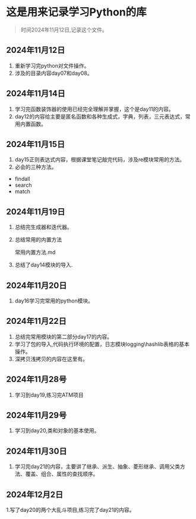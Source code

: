 # 这是用来记录学习Python的库

> 时间2024年11月12日,记录这个文件。

## 2024年11月12日
1. 重新学习完python对文件操作。
2. 涉及的目录内容day07和day08。

## 2024年11月14日
1. 学习完函数装饰器的使用已经完全理解并掌握，这个是day11的内容。
2. day12的内容给主要是匿名函数和各种生成式，字典，列表，三元表达式，常用内置函数。

## 2024年11月15日
1. day15正则表达式内容，根据课堂笔记敲完代码，涉及re模块常用的方法。
2. 必会的三种方法。
- findall
- search
- match

## 2024年11月19日

1. 总结完生成器和迭代器。
2. 总结常用的内置方法

   常用内置方法.md
3. 总结了day14模块的导入.

## 2024年11月20日

1. day16学习完常用的python模块。

## 2024年11月22日

1. 总结完常用模块的第二部分day17的内容。
2. 学习了包的导入,代码执行环境的配置，日志模块logging\hashlib表格的基本操作。
3. 深拷贝浅拷贝的内容在这里有。

## 2024年11月28号

1. 学习到day19,练习完ATM项目

## 2024年11月29号

1. 学习到day20,类和对象的基本使用。

## 2024年11月30日

1. 学习完day21的内容，主要讲了继承、派生、抽象、菱形继承、调用父类方法、覆盖、组合、属性的查找顺序。

## 2024年12月2日

1.写了day20的两个大乱斗项目,练习完了day21的内容。